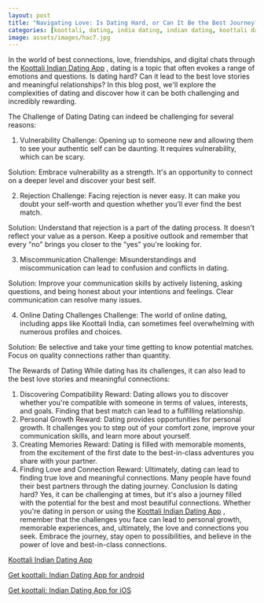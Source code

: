 ```yaml
---
layout: post
title: "Navigating Love: Is Dating Hard, or Can It Be the Best Journey? || Koottali Indian Dating App"
categories: [koottali, dating, india dating, indian dating, koottali dating app]v
image: assets/images/hac7.jpg
---
```


In the world of best connections, love, friendships, and digital chats through the [Koottali Indian Dating App](https://koottali.com/download)
, dating is a topic that often evokes a range of emotions and questions. Is dating hard? Can it lead to the best love stories and meaningful relationships? In this blog post, we'll explore the complexities of dating and discover how it can be both challenging and incredibly rewarding.

The Challenge of Dating
Dating can indeed be challenging for several reasons:

1. Vulnerability
   Challenge: Opening up to someone new and allowing them to see your authentic self can be daunting. It requires vulnerability, which can be scary.

Solution: Embrace vulnerability as a strength. It's an opportunity to connect on a deeper level and discover your best self.

2. Rejection
   Challenge: Facing rejection is never easy. It can make you doubt your self-worth and question whether you'll ever find the best match.

Solution: Understand that rejection is a part of the dating process. It doesn't reflect your value as a person. Keep a positive outlook and remember that every "no" brings you closer to the "yes" you're looking for.

3. Miscommunication
   Challenge: Misunderstandings and miscommunication can lead to confusion and conflicts in dating.

Solution: Improve your communication skills by actively listening, asking questions, and being honest about your intentions and feelings. Clear communication can resolve many issues.

4. Online Dating Challenges
   Challenge: The world of online dating, including apps like Koottali India, can sometimes feel overwhelming with numerous profiles and choices.

Solution: Be selective and take your time getting to know potential matches. Focus on quality connections rather than quantity.

The Rewards of Dating
While dating has its challenges, it can also lead to the best love stories and meaningful connections:

1. Discovering Compatibility
   Reward: Dating allows you to discover whether you're compatible with someone in terms of values, interests, and goals. Finding that best match can lead to a fulfilling relationship.
2. Personal Growth
   Reward: Dating provides opportunities for personal growth. It challenges you to step out of your comfort zone, improve your communication skills, and learn more about yourself.
3. Creating Memories
   Reward: Dating is filled with memorable moments, from the excitement of the first date to the best-in-class adventures you share with your partner.
4. Finding Love and Connection
   Reward: Ultimately, dating can lead to finding true love and meaningful connections. Many people have found their best partners through the dating journey.
   Conclusion
   Is dating hard? Yes, it can be challenging at times, but it's also a journey filled with the potential for the best and most beautiful connections. Whether you're dating in person or using the [Koottali Indian Dating App](https://koottali.com/download)
   , remember that the challenges you face can lead to personal growth, memorable experiences, and, ultimately, the love and connections you seek. Embrace the journey, stay open to possibilities, and believe in the power of love and best-in-class connections.

[Koottali Indian Dating App](https://koottali.com/download)

[Get koottali: Indian Dating App for android](https://play.google.com/store/apps/details?id=com.koottali.app&hl=en_IN&gl=US)

[Get koottali: Indian Dating App for iOS](https://apps.apple.com/us/app/koottali-connect-with-mallus/id6448742453)
